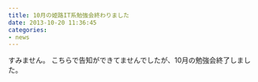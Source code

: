 ```yaml
---
title: 10月の姫路IT系勉強会終わりました
date: 2013-10-20 11:36:45
categories:
- news
---
```


すみません。
こちらで告知ができてませんでしたが、10月の勉強会終了しました。
